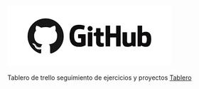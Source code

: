 ![alt text](download.png)

Tablero de trello seguimiento de ejercicios y proyectos 
[Tablero](https://trello.com/b/mFXNWtP4/algoritmos)


